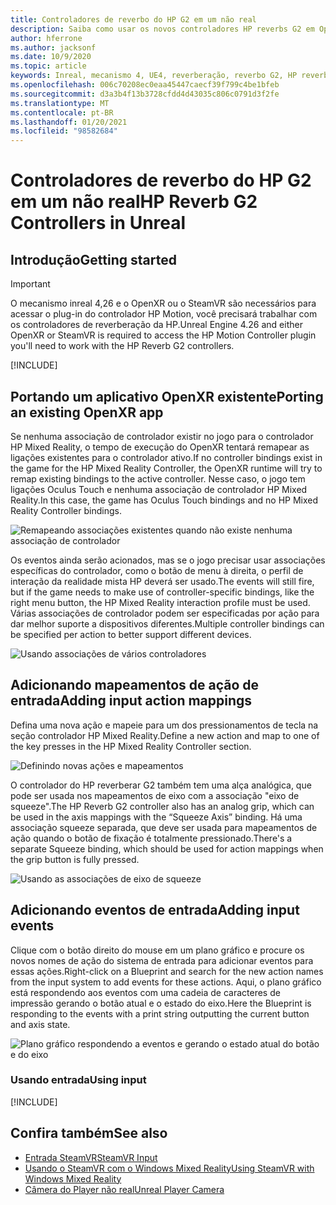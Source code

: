 ```yaml
---
title: Controladores de reverbo do HP G2 em um não real
description: Saiba como usar os novos controladores HP reverbs G2 em OpenXR e SteamVR para aplicativos inreais de realidade misturada.
author: hferrone
ms.author: jacksonf
ms.date: 10/9/2020
ms.topic: article
keywords: Inreal, mecanismo 4, UE4, reverberação, reverbo G2, HP reverbs G2, realidade misturada, desenvolvimento, controladores de movimento, entrada do usuário, recursos, novo projeto, emulador, documentação, guias, recursos, hologramas, desenvolvimento de jogos, headset de realidade misturada, headset de realidade mista do Windows, headset da realidade virtual
ms.openlocfilehash: 006c70208ec0eaa45447caecf39f799c4be1bfeb
ms.sourcegitcommit: d3a3b4f13b3728cfdd4d43035c806c0791d3f2fe
ms.translationtype: MT
ms.contentlocale: pt-BR
ms.lasthandoff: 01/20/2021
ms.locfileid: "98582684"
---
```

# <a name="hp-reverb-g2-controllers-in-unreal"></a><span data-ttu-id="13bee-104">Controladores de reverbo do HP G2 em um não real</span><span class="sxs-lookup"><span data-stu-id="13bee-104">HP Reverb G2 Controllers in Unreal</span></span> 

## <a name="getting-started"></a><span data-ttu-id="13bee-105">Introdução</span><span class="sxs-lookup"><span data-stu-id="13bee-105">Getting started</span></span>

> [!IMPORTANT]
> <span data-ttu-id="13bee-106">O mecanismo inreal 4,26 e o OpenXR ou o SteamVR são necessários para acessar o plug-in do controlador HP Motion, você precisará trabalhar com os controladores de reverberação da HP.</span><span class="sxs-lookup"><span data-stu-id="13bee-106">Unreal Engine 4.26 and either OpenXR or SteamVR is required to access the HP Motion Controller plugin you'll need to work with the HP Reverb G2 controllers.</span></span>

[!INCLUDE[](includes/tabs-g2-controllers-in-unreal.md)]

## <a name="porting-an-existing-openxr-app"></a><span data-ttu-id="13bee-107">Portando um aplicativo OpenXR existente</span><span class="sxs-lookup"><span data-stu-id="13bee-107">Porting an existing OpenXR app</span></span> 

<span data-ttu-id="13bee-108">Se nenhuma associação de controlador existir no jogo para o controlador HP Mixed Reality, o tempo de execução do OpenXR tentará remapear as ligações existentes para o controlador ativo.</span><span class="sxs-lookup"><span data-stu-id="13bee-108">If no controller bindings exist in the game for the HP Mixed Reality Controller, the OpenXR runtime will try to remap existing bindings to the active controller.</span></span>  <span data-ttu-id="13bee-109">Nesse caso, o jogo tem ligações Oculus Touch e nenhuma associação de controlador HP Mixed Reality.</span><span class="sxs-lookup"><span data-stu-id="13bee-109">In this case, the game has Oculus Touch bindings and no HP Mixed Reality Controller bindings.</span></span>

![Remapeando associações existentes quando não existe nenhuma associação de controlador](images/reverb-g2-img-04.png)

<span data-ttu-id="13bee-111">Os eventos ainda serão acionados, mas se o jogo precisar usar associações específicas do controlador, como o botão de menu à direita, o perfil de interação da realidade mista HP deverá ser usado.</span><span class="sxs-lookup"><span data-stu-id="13bee-111">The events will still fire, but if the game needs to make use of controller-specific bindings, like the right menu button, the HP Mixed Reality interaction profile must be used.</span></span>  <span data-ttu-id="13bee-112">Várias associações de controlador podem ser especificadas por ação para dar melhor suporte a dispositivos diferentes.</span><span class="sxs-lookup"><span data-stu-id="13bee-112">Multiple controller bindings can be specified per action to better support different devices.</span></span>
   
![Usando associações de vários controladores](images/reverb-g2-img-05.png)

## <a name="adding-input-action-mappings"></a><span data-ttu-id="13bee-114">Adicionando mapeamentos de ação de entrada</span><span class="sxs-lookup"><span data-stu-id="13bee-114">Adding input action mappings</span></span> 

<span data-ttu-id="13bee-115">Defina uma nova ação e mapeie para um dos pressionamentos de tecla na seção controlador HP Mixed Reality.</span><span class="sxs-lookup"><span data-stu-id="13bee-115">Define a new action and map to one of the key presses in the HP Mixed Reality Controller section.</span></span>

![Definindo novas ações e mapeamentos](images/reverb-g2-img-02.png)

<span data-ttu-id="13bee-117">O controlador do HP reverberar G2 também tem uma alça analógica, que pode ser usada nos mapeamentos de eixo com a associação "eixo de squeeze".</span><span class="sxs-lookup"><span data-stu-id="13bee-117">The HP Reverb G2 controller also has an analog grip, which can be used in the axis mappings with the “Squeeze Axis” binding.</span></span>  <span data-ttu-id="13bee-118">Há uma associação squeeze separada, que deve ser usada para mapeamentos de ação quando o botão de fixação é totalmente pressionado.</span><span class="sxs-lookup"><span data-stu-id="13bee-118">There's a separate Squeeze binding, which should be used for action mappings when the grip button is fully pressed.</span></span> 

![Usando as associações de eixo de squeeze](images/reverb-g2-img-03.png)

## <a name="adding-input-events"></a><span data-ttu-id="13bee-120">Adicionando eventos de entrada</span><span class="sxs-lookup"><span data-stu-id="13bee-120">Adding input events</span></span>

<span data-ttu-id="13bee-121">Clique com o botão direito do mouse em um plano gráfico e procure os novos nomes de ação do sistema de entrada para adicionar eventos para essas ações.</span><span class="sxs-lookup"><span data-stu-id="13bee-121">Right-click on a Blueprint and search for the new action names from the input system to add events for these actions.</span></span>  <span data-ttu-id="13bee-122">Aqui, o plano gráfico está respondendo aos eventos com uma cadeia de caracteres de impressão gerando o botão atual e o estado do eixo.</span><span class="sxs-lookup"><span data-stu-id="13bee-122">Here the Blueprint is responding to the events with a print string outputting the current button and axis state.</span></span>

![Plano gráfico respondendo a eventos e gerando o estado atual do botão e do eixo](images/reverb-g2-img-06.png)

### <a name="using-input"></a><span data-ttu-id="13bee-124">Usando entrada</span><span class="sxs-lookup"><span data-stu-id="13bee-124">Using input</span></span> 

[!INCLUDE[](includes/tabs-g2-controller-mapping-in-unreal.md)]

## <a name="see-also"></a><span data-ttu-id="13bee-125">Confira também</span><span class="sxs-lookup"><span data-stu-id="13bee-125">See also</span></span>
* [<span data-ttu-id="13bee-126">Entrada SteamVR</span><span class="sxs-lookup"><span data-stu-id="13bee-126">SteamVR Input</span></span>](https://docs.unrealengine.com/Platforms/VR/SteamVR/HowTo/SteamVRInput/index.html)
* [<span data-ttu-id="13bee-127">Usando o SteamVR com o Windows Mixed Reality</span><span class="sxs-lookup"><span data-stu-id="13bee-127">Using SteamVR with Windows Mixed Reality</span></span>](/windows/mixed-reality/enthusiast-guide/using-steamvr-with-windows-mixed-reality)
* [<span data-ttu-id="13bee-128">Câmera do Player não real</span><span class="sxs-lookup"><span data-stu-id="13bee-128">Unreal Player Camera</span></span>](https://docs.unrealengine.com/Programming/Tutorials/PlayerCamera/3/index.html)